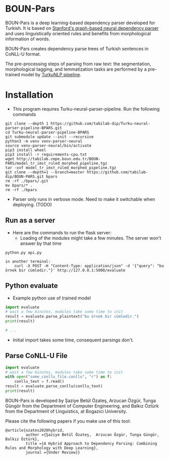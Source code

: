 # BOUN-Pars

BOUN-Pars is a deep learning-based dependency parser developed for Turkish. It is based on [Stanford's graph-based neural dependency parser](https://github.com/tdozat/Parser-v2) and uses linguistically oriented rules and benefits from morphological information of words.

BOUN-Pars creates dependency parse trees of Turkish sentences in CoNLL-U format.

The pre-processing steps of parsing from raw text: the segmentation, morphological tagging, and lemmatization tasks are performed by a pre-trained model by [TurkuNLP pipeline](https://turkunlp.org/Turku-neural-parser-pipeline/).

# Installation

* This program requires Turku-neural-parser-pipeline. Run the following commands
```
git clone --depth 1 https://github.com/tabilab-dip/Turku-neural-parser-pipeline-BPARS.git
cd Turku-neural-parser-pipeline-BPARS
git submodule update --init --recursive
python3 -m venv venv-parser-neural
source venv-parser-neural/bin/activate
pip3 install wheel
pip3 install -r requirements-cpu.txt
wget http://tabilab.cmpe.boun.edu.tr/BOUN-PARS/model_tr_imst_ruled_morphed_pipeline.tgz
tar -xvf model_tr_imst_ruled_morphed_pipeline.tgz
git clone --depth=1 --branch=master https://github.com/tabilab-dip/BOUN-PARS.git bpars
rm -rf ./bpars/.git
mv bpars/* .
rm -rf ./bpars
```

* Parser only runs in verbose mode. Need to make it switchable when deploying. (TODO)

## Run as a server

* Here are the commands to run the flask server:
    * Loading of the modules might take a few minutes. The server won't answer by that time
```
python.py api.py

in another terminal:
    curl -X POST -H "Content-Type: application/json" -d '{"query": "bu örnek bir cümledir."}' http://127.0.0.1:5000/evaluate

```


## Python evaluate

* Example python use of trained model
```python
import evaluate
# wait a few minutes, modules take some time to init
result = evaluate.parse_plaintext("bu örnek bir cümledir.")
print(result)

# ...
```

* Initial import takes some time, consequent parsings don't.

## Parse CoNLL-U File


```python
import evaluate
# wait a few minutes, modules take some time to init
with open("some_conllu_file.conllu", "r") as f:
    conllu_text = f.read()
result = evaluate.parse_conllu(conllu_text)
print(result)
```


BOUN-Pars is developed by Şaziye Betül Özateş, Arzucan Özgür, Tunga Güngör from the Department of Computer Engineering, and Balkız Öztürk from the Department of Linguistics, at Bogazici University. 

Please cite the following papers if you make use of this tool:

```
@article{ozates2020hybrid,
         author ={Şaziye Betül Özateş,  Arzucan Özgür, Tunga Güngör, Balkız Öztürk},
         title ={A Hybrid Approach to Dependency Parsing: Combining Rules and Morphology with Deep Learning},
         journal ={Under Review}}
```
